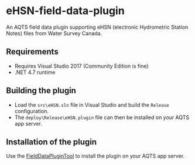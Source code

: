 # eHSN-field-data-plugin

An AQTS field data plugin supporting eHSN (electronic Hydrometric Station Notes) files from Water Survey Canada.

## Requirements

- Requires Visual Studio 2017 (Community Edition is fine)
- .NET 4.7 runtime

## Building the plugin

- Load the `src\eHSN.sln` file in Visual Studio and build the `Release` configuration.
- The `deploy\Release\eHSN.plugin` file can then be installed on your AQTS app server.

## Installation of the plugin

Use the [FieldDataPluginTool](https://github.com/AquaticInformatics/Examples/tree/master/TimeSeries/PublicApis/FieldDataPlugins/FieldDataPluginTool) to install the plugin on your AQTS app server.
